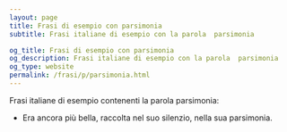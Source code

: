 ```yaml
---
layout: page
title: Frasi di esempio con parsimonia 
subtitle: Frasi italiane di esempio con la parola  parsimonia

og_title: Frasi di esempio con parsimonia 
og_description: Frasi italiane di esempio con la parola  parsimonia
og_type: website
permalink: /frasi/p/parsimonia.html
---
```


Frasi italiane di esempio contenenti la parola parsimonia:


- Era ancora più bella, raccolta nel suo silenzio, nella sua parsimonia.
